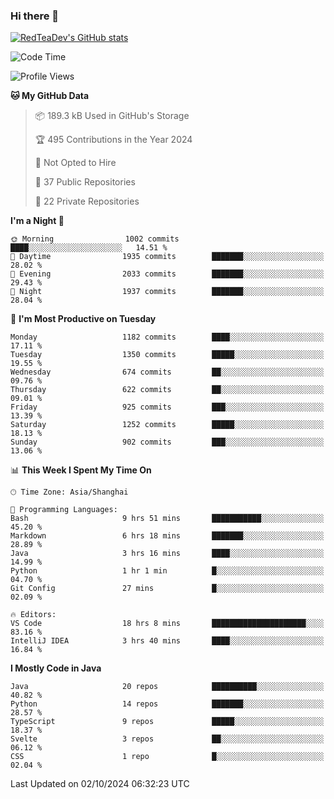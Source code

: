 ### Hi there 👋

<!--
**RedTeaDev/RedTeaDev** is a ✨ _special_ ✨ repository because its `README.md` (this file) appears on your GitHub profile.

Here are some ideas to get you started:

- 🔭 I’m currently working on ...
- 🌱 I’m currently learning ...
- 👯 I’m looking to collaborate on ...
- 🤔 I’m looking for help with ...
- 💬 Ask me about ...
- 📫 How to reach me: ...
- 😄 Pronouns: ...
- ⚡ Fun fact: ...
-->

<!--
[![wakatime](https://wakatime.com/badge/user/6b101ed0-04c0-4490-9283-eb61f2efff96.svg)](https://wakatime.com/@6b101ed0-04c0-4490-9283-eb61f2efff96)
!-->

[![RedTeaDev's GitHub stats](https://github-readme-stats.vercel.app/api?username=RedTeaDev\&include_all_commits=true)](https://github.com/anuraghazra/github-readme-stats)
<!--
[![willianrod's wakatime stats](https://github-readme-stats.vercel.app/api/wakatime?username=RedTeaDev)](https://github.com/anuraghazra/github-readme-stats)
!-->
<!--START_SECTION:waka-->
![Code Time](http://img.shields.io/badge/Code%20Time-2%2C591%20hrs%205%20mins-blue)

![Profile Views](http://img.shields.io/badge/Profile%20Views-0-blue)

**🐱 My GitHub Data** 

> 📦 189.3 kB Used in GitHub's Storage 
 > 
> 🏆 495 Contributions in the Year 2024
 > 
> 🚫 Not Opted to Hire
 > 
> 📜 37 Public Repositories 
 > 
> 🔑 22 Private Repositories 
 > 
**I'm a Night 🦉** 

```text
🌞 Morning                1002 commits        ████░░░░░░░░░░░░░░░░░░░░░   14.51 % 
🌆 Daytime                1935 commits        ███████░░░░░░░░░░░░░░░░░░   28.02 % 
🌃 Evening                2033 commits        ███████░░░░░░░░░░░░░░░░░░   29.43 % 
🌙 Night                  1937 commits        ███████░░░░░░░░░░░░░░░░░░   28.04 % 
```
📅 **I'm Most Productive on Tuesday** 

```text
Monday                   1182 commits        ████░░░░░░░░░░░░░░░░░░░░░   17.11 % 
Tuesday                  1350 commits        █████░░░░░░░░░░░░░░░░░░░░   19.55 % 
Wednesday                674 commits         ██░░░░░░░░░░░░░░░░░░░░░░░   09.76 % 
Thursday                 622 commits         ██░░░░░░░░░░░░░░░░░░░░░░░   09.01 % 
Friday                   925 commits         ███░░░░░░░░░░░░░░░░░░░░░░   13.39 % 
Saturday                 1252 commits        █████░░░░░░░░░░░░░░░░░░░░   18.13 % 
Sunday                   902 commits         ███░░░░░░░░░░░░░░░░░░░░░░   13.06 % 
```


📊 **This Week I Spent My Time On** 

```text
🕑︎ Time Zone: Asia/Shanghai

💬 Programming Languages: 
Bash                     9 hrs 51 mins       ███████████░░░░░░░░░░░░░░   45.20 % 
Markdown                 6 hrs 18 mins       ███████░░░░░░░░░░░░░░░░░░   28.89 % 
Java                     3 hrs 16 mins       ████░░░░░░░░░░░░░░░░░░░░░   14.99 % 
Python                   1 hr 1 min          █░░░░░░░░░░░░░░░░░░░░░░░░   04.70 % 
Git Config               27 mins             █░░░░░░░░░░░░░░░░░░░░░░░░   02.09 % 

🔥 Editors: 
VS Code                  18 hrs 8 mins       █████████████████████░░░░   83.16 % 
IntelliJ IDEA            3 hrs 40 mins       ████░░░░░░░░░░░░░░░░░░░░░   16.84 % 
```

**I Mostly Code in Java** 

```text
Java                     20 repos            ██████████░░░░░░░░░░░░░░░   40.82 % 
Python                   14 repos            ███████░░░░░░░░░░░░░░░░░░   28.57 % 
TypeScript               9 repos             █████░░░░░░░░░░░░░░░░░░░░   18.37 % 
Svelte                   3 repos             ██░░░░░░░░░░░░░░░░░░░░░░░   06.12 % 
CSS                      1 repo              █░░░░░░░░░░░░░░░░░░░░░░░░   02.04 % 
```




 Last Updated on 02/10/2024 06:32:23 UTC
<!--END_SECTION:waka-->


